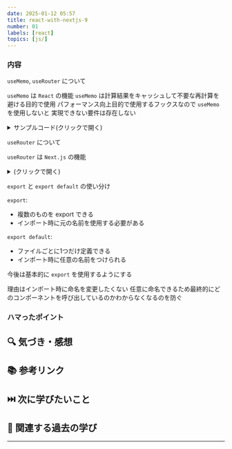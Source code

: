 ```yaml
---
date: 2025-01-12 05:57
title: react-with-nextjs-9
number: 01
labels: [react]
topics: [js/]
---
```


### 内容

`useMemo`, `useRouter` について

`useMemo` は `React` の機能
`useMemo` は計算結果をキャッシュして不要な再計算を避ける目的で使用
パフォーマンス向上目的で使用するフックスなので `useMemo` を使用しないと
実現できない要件は存在しない

<details>
<summary>サンプルコード(クリックで開く)</summary>

`useMemo` を使用して `about` ページではカウントの値を二倍する
`useCounter` というカスタムフックスで `doubleCount` を定義

```jsx
import { useCallback, useMemo, useState } from 'react';

export const useCounter = () => {
  const [count, setCount] = useState(1);
  const [isView, setIsView] = useState(true);

  const doubleCount = useMemo(() => {
    return count * 2;
  }, [count]);

  const handleClick = useCallback(() => {
    if (count < 5) {
      setCount((prevCount) => prevCount + 1);
    }
  }, [count]);

  const handleView = useCallback(() => {
    setIsView((prevIsView) => !prevIsView);
  }, []);

  return { count, doubleCount, isView, handleClick, handleView };
};
```

あとは `about` ページで使用するだけ

```jsx
/* eslint-disable react/prop-types */
import Footer from 'src/components/Footer';
import Header from 'src/components/Header';
import Main from 'src/components/Main';
import styles from 'src/components/Main/Main.module.css';

export default function Home(props) {
  const {
    doubleCount,
    isView,
    handleClick,
    handleView,
    text,
    array,
    handleChange,
    handleAdd,
  } = props;
  return (
    <>
      <Header />
      <main className={styles.main}>
        {isView ? <h1>{doubleCount}</h1> : null}
        <button onClick={handleView}>{isView ? '非表示' : '表示'}</button>
        <button onClick={handleClick}>カウントアップ</button>

        <input type="text" value={text} onChange={handleChange} />
        <button onClick={handleAdd}>追加</button>
        <ul>
          {array.map((item) => {
            return <li key={item}>{item}</li>;
          })}
        </ul>
        <Main title="index" />
      </main>
      <Footer />
    </>
  );
}
```

</details>

`useRouter` について

`useRouter` は `Next.js` の機能

<details>
<summary>(クリックで開く)</summary>

`useRouter` を使用してパスに応じて背景色を切り替える

```jsx
import { useRouter } from 'next/router';
import { useEffect, useMemo } from 'react';

export const useSetBgColor = () => {
  const router = useRouter();

  const bgColor = useMemo(() => {
    return router.pathname === '/' ? 'skyblue' : 'orange';
  }, [router.pathname]);

  useEffect(() => {
    document.body.style.backgroundColor = bgColor;

    return () => {
      document.body.style.backgroundColor = '';
    };
  }, [bgColor]);
};
```

さっきのは三項演算子だけど switch 文でも実現可能

```jsx
import { useRouter } from 'next/router';
import { useEffect, useMemo } from 'react';

export const useSetBgColor = () => {
  const router = useRouter();

  const bgColor = useMemo(() => {
    switch (router.pathname) {
      case '/': {
        return 'skyblue';
      }

      case '/about': {
        return 'orange';
      }

      default:
        return '';
    }
  }, [router.pathname]);

  useEffect(() => {
    document.body.style.backgroundColor = bgColor;

    return () => {
      document.body.style.backgroundColor = '';
    };
  }, [bgColor]);
};
```

</details>

`export` と `export default` の使い分け

`export`:

- 複数のものを export できる
- インポート時に元の名前を使用する必要がある

`export default`:

- ファイルごとに1つだけ定義できる
- インポート時に任意の名前をつけられる

今後は基本的に `export` を使用するようにする

理由はインポート時に命名を変更したくない
任意に命名できるため最終的にどのコンポーネントを呼び出しているのかわからなくなるのを防ぐ

### ハマったポイント

## 🔍 気づき・感想

## 📚 参考リンク

## ⏭️ 次に学びたいこと

## 📌 関連する過去の学び

---
